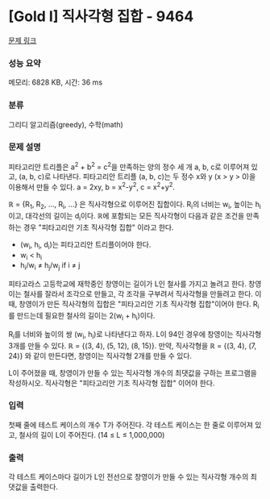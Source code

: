 # [Gold I] 직사각형 집합 - 9464 

[문제 링크](https://www.acmicpc.net/problem/9464) 

### 성능 요약

메모리: 6828 KB, 시간: 36 ms

### 분류

그리디 알고리즘(greedy), 수학(math)

### 문제 설명

<p>피타고리안 트리플은 a<sup>2</sup> + b<sup>2</sup> = c<sup>2</sup>을 만족하는 양의 정수 세 개 a, b, c로 이루어져 있고, (a, b, c)로 나타낸다. 피타고리안 트리플 (a, b, c)는 두 정수 x와 y (x > y > 0)을 이용해서 만들 수 있다. a = 2xy, b = x<sup>2</sup>-y<sup>2</sup>, c = x<sup>2</sup>+y<sup>2</sup>.</p>

<p>ℝ = {R<sub>1</sub>, R<sub>2</sub>, ..., R<sub>i</sub>, ...} 은 직사각형으로 이루어진 집합이다. R<sub>i</sub>의 너비는 w<sub>i</sub>, 높이는 h<sub>i</sub>이고, 대각선의 길이는 d<sub>i</sub>이다. ℝ에 포함되는 모든 직사각형이 다음과 같은 조건을 만족하는 경우 "피타고리안 기초 직사각형 집합" 이라고 한다.</p>

<ul>
	<li>(w<sub>i</sub>, h<sub>i</sub>, d<sub>i</sub>)는 피타고리안 트리플이어야 한다.</li>
	<li>w<sub>i</sub> < h<sub>i</sub></li>
	<li>h<sub>i</sub>/w<sub>i</sub> ≠ h<sub>j</sub>/w<sub>j</sub> if i ≠ j</li>
</ul>

<p>피타고라스 고등학교에 재학중인 창영이는 길이가 L인 철사를 가지고 놀려고 한다. 창영이는 철사를 잘라서 조각으로 만들고, 각 조각을 구부려서 직사각형을 만들려고 한다. 이때, 창영이가 만든 직사각형의 집합은 "피타고리안 기초 직사각형 집합"이어야 한다. R<sub>i</sub>를 만드는데 필요한 철사의 길이는 2(w<sub>i</sub> + h<sub>i</sub>)이다.</p>

<p>R<sub>i</sub>를 너비와 높이의 쌍 (w<sub>i</sub>, h<sub>i</sub>)로 나타낸다고 하자. L이 94인 경우에 창영이는 직사각형 3개를 만들 수 있다. ℝ = {(3, 4), (5, 12), (8, 15)}. 만약, 직사각형을 ℝ = {(3, 4), (7, 24)} 와 같이 만든다면, 창영이는 직사각형 2개를 만들 수 있다.</p>

<p>L이 주어졌을 때, 창영이가 만들 수 있는 직사각형 개수의 최댓값을 구하는 프로그램을 작성하시오. 직사각형은 "피타고리안 기초 직사각형 집합" 이어야 한다.</p>

### 입력 

 <p>첫째 줄에 테스트 케이스의 개수 T가 주어진다. 각 테스트 케이스는 한 줄로 이루어져 있고, 철사의 길이 L이 주어진다. (14 ≤ L ≤ 1,000,000)</p>

### 출력 

 <p>각 테스트 케이스마다 길이가 L인 전선으로 창영이가 만들 수 있는 직사각형 개수의 최댓값을 출력한다. </p>

